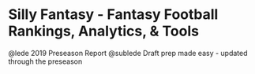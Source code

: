 # Silly Fantasy - Fantasy Football Rankings, Analytics, & Tools
@lede 2019 Preseason Report
@sublede Draft prep made easy - updated through the preseason